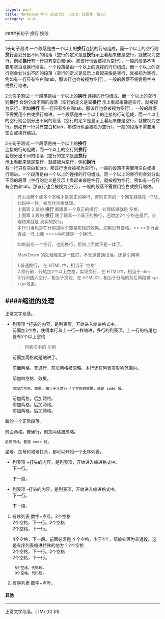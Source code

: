 ```yaml
---
layout: post
title: MarkDown 学习 测试代码  [自测，低营养，慎入]
category: test
---
```


####长句子 换行 换段

---

1长句子测试:一个段落是由一个以上的**换行**连接的行句组成，而一个以上的空行则**换行**会划分出不同的段落（空行的定义是显**换行**示上看起来像是空行，就被视为空行，例如**换行**有一行只有空白和tab，那该行也会被视为空行），一般的段落不需要用空白或换行缩进。一个段落是由一个以上的连接的行句组成，而一个以上的空行则会划分出不同的段落（空行的定义是显示上看起来像是空行，就被视为空行，例如有一行只有空白和tab，那该行也会被视为空行），一般的段落不需要用空白或换行缩进。

2长句子测试:一个段落是由一个以上的**换行**
连接的行句组成，而一个以上的空行则**换行**
会划分出不同的段落（空行的定义是显**换行**
示上看起来像是空行，就被视为空行，例如**换行**
有一行只有空白和tab，那该行也会被视为空行），一般的段落不需要用空白或换行缩进。一个段落是由一个以上的连接的行句组成，而一个以上的空行则会划分出不同的段落（空行的定义是显示上看起来像是空行，就被视为空行，例如有一行只有空白和tab，那该行也会被视为空行），一般的段落不需要用空白或换行缩进。

3长句子测试:一个段落是由一个以上的**换行**  
连接的行句组成，而一个以上的空行则**换行**  
会划分出不同的段落（空行的定义是显**换行**  
示上看起来像是空行，就被视为空行，例如**换行**  
有一行只有空白和tab，那该行也会被视为空行），一般的段落不需要用空白或换行缩进。一个段落是由一个以上的连接的行句组成，而一个以上的空行则会划分出不同的段落（空行的定义是显示上看起来像是空行，就被视为空行，例如有一行只有空白和tab，那该行也会被视为空行），一般的段落不需要用空白或换行缩进。

>行末加两个或多个空格才是真正的换行，否则正常的一个回车就像在 HTML 代码中一样，被当作空格处理。  
>上面第 2 段的 **换行** 都跟着一个真正的换行，处理结果就是 空格。  
>上面第 3 段的 **换行** 除了跟着一个真正的换行，还增加2个空格在最后，处理结果就是 真实的换行。  
>本行引用也是在行尾加两个空格实现的效果。如果没有空格，\<<
>\>>多行会连成一行,上面 \<<>>中间就是一个换行。

>如果前插一个空行，也能换行，但和上面就不是一体了。

>MarkDown 的处理理念是一致的，不管是普通段落，还是引用等:  
>  
>1.普通换行， 在 HTML 中，相当于 '空格'  
>2.换行前，行尾加2个以上空格，实现换行，在 HTML中，相当于 `<br>`  
>3.行间插入空行，相当于换段，在 HTML中，相当于分隔的前后两段被 `<p><\p>`包裹。    


####缩进的处理
---
正常文字段落。

* 列表项  \*打头的内容，是列表项，开始进入缩进格式中。  
  前面加2空格，使得本行和上一行一样缩进，多行的列表项。上一行的结尾也要有2个以上空格
  
  > 列表项中的 引用
  
  前面加两格就是缩进了。

  前面两格。普通行，前加两格被忽略。本行还在列表项影响范围内。
  
    前加四空格，效果。
    
      前加六空格，效果。相当于正常行 4个空格的效果，就是 code 段。

  前加两格。后加两格。        
  前加两格。后加两格。        
  前加两格。后加两格。        
    
新的一个正常段落。

  前面两格。普通行，前加两格被忽略。

    前面四格。普通 code 段。

星号、加号和减号打头，都可以开始一个无序列表。

+ 列表项  \+打头的内容，是列表项，开始进入缩进格式中。  
  下一行。
  
  下一段。

- 列表项  \-打头的内容，是列表项，开始进入缩进格式中。  
  下一行。
  
  下一段。


1. 有序列表 数字+点号。2个空格  
  2个空格，下一行。2个空格  
  2个空格，下一行。
  
    4个空格，下一段。前面必须是 4 个空格，少于4个，都被处理为普通段。这是有序列表缩进特殊的地方？2个空格  
  2个空格，下一行。2个空格  
  2个空格，下一行。  
    
        8个空格，代码段。
        8个空格，代码段。  
      
2. 有序列表 数字+点号。


#### 其他
---
正常文字段落。(TM) (C) (R)
